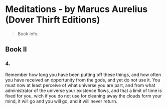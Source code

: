 # Meditations - by Marucs Aurelius (Dover Thirft Editions)
> Book info: <br>
> 

## Book II
### 4.
Remember how long you have been putting off these things, and how often you have received an opportunity from the gods, and yet do not use it. You must now at least perceive of what universe you are part, and from what administrator of the universe your existence flows, and that a limit of time is fixed for you, wich if you do not use for cleaning away the clouds form your mind, it will go and you will go, and it will never return.
